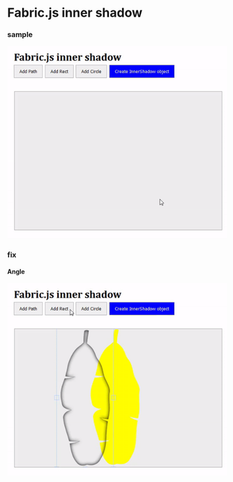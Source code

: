 # Fabric.js inner shadow

### sample
<img src="sample1.gif">

### fix
#### Angle

<img src="problem.gif">

